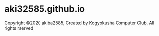 # aki32585.github.io
Copyright ©2020 akiba2585, Created by Kogyokusha Computer Club. All rights rserved
